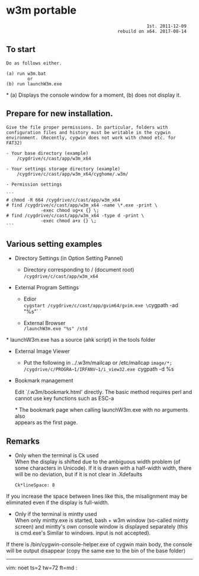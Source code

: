 
# w3m portable
                                                         1st. 2011-12-09
                                              rebuild on x64. 2017-08-14

## To start

	Do as follows either.

	(a) run w3m.bat
			or
	(b) run launchW3m.exe  

\* (a) Displays the console window for a moment, (b) does not display it.


## Prepare for new installation.

	Give the file proper permissions. In particular, folders with
	configuration files and history must be writable in the cygwin
	environment. (Recently, cygwin does not work with chmod etc. for
	FAT32)

	- Your base directory (example)
		/cygdrive/c/cast/app/w3m_x64

	- Your settings storage directory (example)
		/cygdrive/c/cast/app/w3m_x64/cyghome/.w3m/

	- Permission settings   

	```  
	# chmod -R 664 /cygdrive/c/cast/app/w3m_x64
	# find /cygdrive/c/cast/app/w3m_x64 -name \*.exe -print \
				 -exec chmod ug+x {} \;
	# find /cygdrive/c/cast/app/w3m_x64 -type d -print \
				 -exec chmod a+x {} \;
	```  

## Various setting examples

- Directory Settings (in Option Setting Pannel)

	- Directory corresponding to / (document root)  
		`/cygdrive/c/cast/app/w3m_x64`

- External Program Settings

	- Edior  
		`cygstart /cygdrive/c/cast/app/gvim64/gvim.exe \`cygpath -ad "%s"\` `

	- External Browser  
		`/launchW3m.exe "%s" /std`  


\* launchW3m.exe has a source (ahk script) in the tools folder  


- External Image Viewer

	- Put the following in ../.w3m/mailcap or /etc/mailcap 
		`image/*; /cygdrive/c/PROGRA~1/IRFANV~1/i_view32.exe `cygpath -d %s` `

- Bookmark management

	Edit `/.w3m/bookmark.html' directly.
	The basic method requires perl and cannot use key functions such as ESC-a

	\* The bookmark page when calling launchW3m.exe with no arguments also  
      appears as the first page.


## Remarks

- Only when the terminal is Ck used  
When the display is shifted due to the ambiguous width problem (of some
characters in Unicode).
If it is drawn with a half-width width, there will be no deviation, but
if it is not clear in .Xdefaults  

	```
	Ck*lineSpace: 8
	```  

If you increase the space between lines like this, the misalignment may
be eliminated even if the display is full-width.

- Only if the terminal is mintty used  
When only mintty.exe is started, bash + w3m window (so-called mintty
screen) and mintty's own console window is displayed separately (this is
cmd.exe's Similar to windows. input is not accepted).

If there is /bin/cygwin-console-helper.exe of cygwin main body, the
console will be output disappear (copy the same exe to the bin of the
base folder)


***
vim: noet ts=2 tw=72 ft=md :
